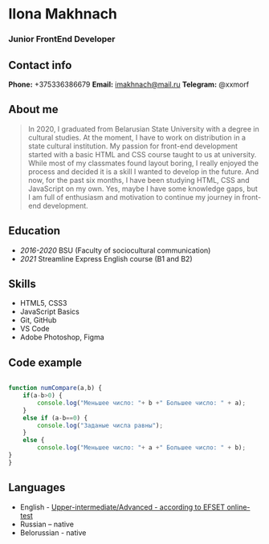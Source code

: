 # Ilona Makhnach

### Junior FrontEnd Developer

## Contact info

**Phone:** +375336386679
**Email:** imakhnach@mail.ru
**Telegram:** @xxmorf


## About me

>In 2020, I graduated from Belarusian State University with a degree in cultural studies. At the moment, I have to work on distribution in a state cultural institution. 
>My passion for front-end development started with a basic HTML and CSS course taught to us at university. While most of my classmates found layout boring, I really enjoyed the process and decided it is a skill I wanted to develop in the future.
>And now, for the past six months, I have been studying HTML, CSS and JavaScript on my own. Yes, maybe I have some knowledge gaps, but I am full of enthusiasm and motivation to continue my journey in front-end development.


## Education

* *2016-2020* BSU (Faculty of sociocultural communication)
* *2021* Streamline Express English course (B1 and B2) 

## Skills

* HTML5, CSS3
* JavaScript Basics
* Git, GitHub
* VS Code
* Adobe Photoshop, Figma


## Code example

```javascript

function numCompare(a,b) {
    if(a-b>0) {
        console.log("Меньшее число: "+ b +" Большее число: " + a);
    }
    else if (a-b==0) {
        console.log("Заданые числа равны");
    }
    else { 
        console.log("Меньшее число: "+ a +" Большее число: " + b);
}
}

```


## Languages

* English - [Upper-intermediate/Advanced - according to EFSET online-test](https://www.efset.org/cert/htUYoq)
* Russian – native
* Belorussian - native
